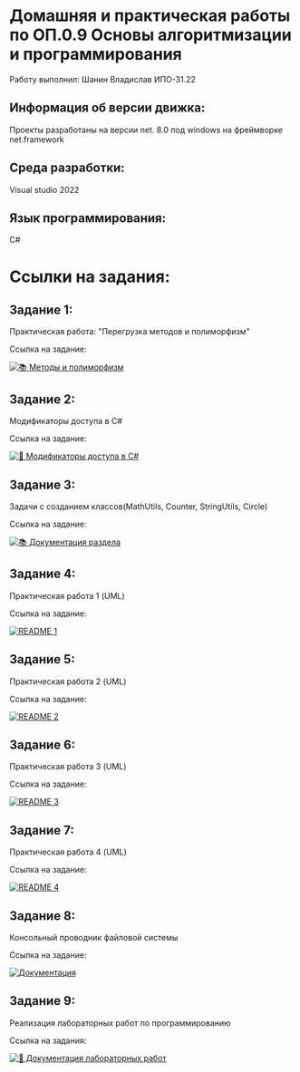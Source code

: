 # Домашняя и практическая работы по ОП.0.9 Основы алгоритмизации и программирования

Работу выполнил: Шанин Владислав ИПО-31.22

## Информация об версии движка:
Проекты разработаны на версии net. 8.0 под windows на фреймворке net.framework

## Среда разработки:
Visual studio 2022

## Язык программирования:
C#

# Ссылки на задания:

## Задание 1:
Практическая работа: "Перегрузка методов и полиморфизм"
 
Ссылка на задание:

[![📚 Методы и полиморфизм](https://img.shields.io/badge/📚_Методы_и_полиморфизm-6A5ACD?style=for-the-badge&logo=book&logoColor=white)](https://github.com/wienwe/DyadyaRyuba/blob/main/HomeworkForRyubakov/Перегрузка%20методов%20и%20полиморфизм/README.md)
## Задание 2:
Модификаторы доступа в C#

Ссылка на задание:

[![📘 Модификаторы доступа в C#](https://img.shields.io/badge/📘_Модификаторы_доступа_в_C%23-4285F4?style=for-the-badge&logo=book&logoColor=white)](https://github.com/wienwe/DyadyaRyuba/blob/main/HomeworkForRyubakov/Модификаторы%20доступа%20в%20C%23/README.md)
## Задание 3:
Задачи с созданием классов(MathUtils, Counter, StringUtils, Circle)

Ссылка на задание:


[![📚 Документация раздела](https://img.shields.io/badge/📚_Задачи-6A5ACD?style=for-the-badge&logo=bookstack&logoColor=white)](https://github.com/wienwe/DyadyaRyuba/blob/main/HomeworkForRyubakov/Задачи%20с%20созданием%20классов(MathUtils%2C%20Counter%2C%20StringUtils%2C%20Circle)/README.md)
## Задание 4:
Практическая работа 1 (UML)

Ссылка на задание:

[![README 1](https://img.shields.io/badge/📘_UML_1-6A5ACD?style=for-the-badge&logo=bookstack)](https://github.com/wienwe/DyadyaRyuba/blob/main/HomeworkForRyubakov/Практическая%20работа%201%20UML/README.md)
## Задание 5:
Практическая работа 2 (UML)

Ссылка на задание:

[![README 2](https://img.shields.io/badge/📘_UML_2-3F51B5?style=for-the-badge&logo=bookstack)](https://github.com/wienwe/DyadyaRyuba/blob/main/HomeworkForRyubakov/Практическая%20работа%202%20UML/README.md)
## Задание 6:
Практическая работа 3 (UML)

Ссылка на задание:

[![README 3](https://img.shields.io/badge/📘_UML_3-9C27B0?style=for-the-badge&logo=bookstack)](https://github.com/wienwe/DyadyaRyuba/blob/main/HomeworkForRyubakov/Практическая%20работа%203%20UML/README.md)
## Задание 7:
Практическая работа 4 (UML)

Ссылка на задание:

[![README 4](https://img.shields.io/badge/📘_UML_4-FF9800?style=for-the-badge&logo=bookstack)](https://github.com/wienwe/DyadyaRyuba/blob/main/HomeworkForRyubakov/Практическая%20работа%204%20UML/README.md)
## Задание 8:
Консольный проводник файловой системы

Ссылка на задание:

[![Документация](https://img.shields.io/badge/📚_Консольный_проводник-6A5ACD?style=for-the-badge&logo=bookstack&logoColor=white)](https://github.com/wienwe/DyadyaRyuba/blob/main/HomeworkForRyubakov/Консольный%20проводник%20файловой%20системы/README.md)

## Задание 9:
Реализация лабораторных работ по программированию

Cсылка на задания:

[![📘 Документация лабораторных работ](https://img.shields.io/badge/📘_Лабораторные_работы-6A5ACD?style=for-the-badge&logo=bookstack&logoColor=white)](https://github.com/wienwe/DyadyaRyuba/blob/main/HomeworkForRyubakov/Ramazanova_D_D_labs/README.md)
